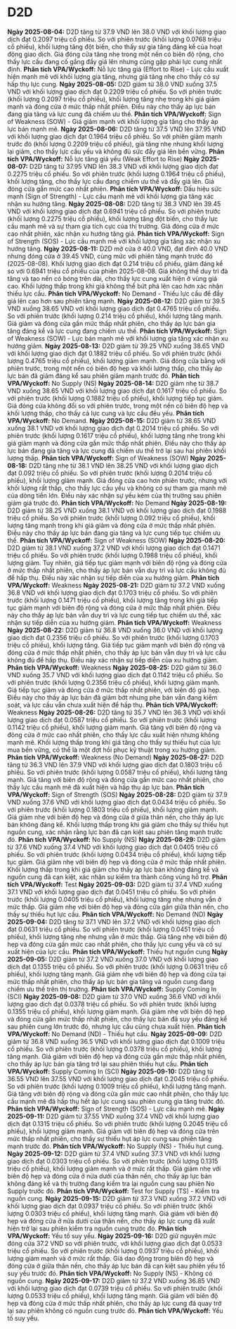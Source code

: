 # D2D

**Ngày 2025-08-04:** D2D tăng từ 37.9 VND lên 38.0 VND với khối lượng giao dịch đạt 0.2097 triệu cổ phiếu. So với phiên trước (khối lượng 0.0768 triệu cổ phiếu), khối lượng tăng đột biến, cho thấy sự gia tăng đáng kể của hoạt động giao dịch. Giá đóng cửa tăng nhẹ trong một nến có biên độ rộng, cho thấy lực cầu đang cố gắng đẩy giá lên nhưng cũng gặp phải lực cung nhất định. **Phân tích VPA/Wyckoff:** Nỗ lực tăng giá (Effort to Rise) - Lực cầu xuất hiện mạnh mẽ với khối lượng gia tăng, nhưng giá tăng nhẹ cho thấy có sự hấp thụ lực cung.
**Ngày 2025-08-05:** D2D giảm từ 38.0 VND xuống 37.5 VND với khối lượng giao dịch đạt 0.2209 triệu cổ phiếu. So với phiên trước (khối lượng 0.2097 triệu cổ phiếu), khối lượng tăng nhẹ trong khi giá giảm mạnh và đóng cửa ở mức thấp nhất phiên. Điều này cho thấy áp lực bán đang gia tăng và lực cung đã chiếm ưu thế. **Phân tích VPA/Wyckoff:** Sign of Weakness (SOW) - Giá giảm mạnh với khối lượng gia tăng cho thấy áp lực bán mạnh mẽ.
**Ngày 2025-08-06:** D2D tăng từ 37.5 VND lên 37.95 VND với khối lượng giao dịch đạt 0.1964 triệu cổ phiếu. So với phiên giảm mạnh trước đó (khối lượng 0.2209 triệu cổ phiếu), giá tăng nhẹ nhưng khối lượng lại giảm, cho thấy lực cầu yếu và không đủ sức đẩy giá lên bền vững. **Phân tích VPA/Wyckoff:** Nỗ lực tăng giá yếu (Weak Effort to Rise)
**Ngày 2025-08-07:** D2D tăng từ 37.95 VND lên 38.3 VND với khối lượng giao dịch đạt 0.2275 triệu cổ phiếu. So với phiên trước (khối lượng 0.1964 triệu cổ phiếu), khối lượng tăng, cho thấy lực cầu đang chiếm ưu thế và đẩy giá lên. Giá đóng cửa gần mức cao nhất phiên. **Phân tích VPA/Wyckoff:** Dấu hiệu sức mạnh (Sign of Strength) - Lực cầu mạnh mẽ với khối lượng gia tăng xác nhận xu hướng tăng.
**Ngày 2025-08-08:** D2D tăng từ 38.3 VND lên 39.45 VND với khối lượng giao dịch đạt 0.6941 triệu cổ phiếu. So với phiên trước (khối lượng 0.2275 triệu cổ phiếu), khối lượng tăng đột biến, cho thấy lực cầu mạnh mẽ và sự tham gia tích cực của thị trường. Giá đóng cửa ở mức cao nhất phiên, xác nhận xu hướng tăng giá. **Phân tích VPA/Wyckoff:** Sign of Strength (SOS) - Lực cầu mạnh mẽ với khối lượng gia tăng xác nhận xu hướng tăng.
**Ngày 2025-08-11:** D2D mở cửa ở 40.0 VND, đạt đỉnh 40.0 VND nhưng đóng cửa ở 39.45 VND, cùng mức với phiên tăng mạnh trước đó (2025-08-08). Khối lượng giao dịch đạt 0.214 triệu cổ phiếu, giảm đáng kể so với 0.6941 triệu cổ phiếu của phiên 2025-08-08. Giá không thể duy trì đà tăng và tạo nến có bóng trên dài, cho thấy lực cung xuất hiện ở vùng giá cao. Khối lượng thấp trong khi giá không thể bứt phá lên cao hơn xác nhận thiếu lực cầu. **Phân tích VPA/Wyckoff:** No Demand - Thiếu lực cầu để đẩy giá lên cao hơn sau phiên tăng mạnh.
**Ngày 2025-08-12:** D2D giảm từ 39.5 VND xuống 38.65 VND với khối lượng giao dịch đạt 0.4765 triệu cổ phiếu. So với phiên trước (khối lượng 0.214 triệu cổ phiếu), khối lượng tăng mạnh. Giá giảm và đóng cửa gần mức thấp nhất phiên, cho thấy áp lực bán gia tăng đáng kể và lực cung đang chiếm ưu thế. **Phân tích VPA/Wyckoff:** Sign of Weakness (SOW) - Lực bán mạnh mẽ với khối lượng gia tăng xác nhận xu hướng giảm.
**Ngày 2025-08-13:** D2D giảm từ 39.25 VND xuống 38.65 VND với khối lượng giao dịch đạt 0.1882 triệu cổ phiếu. So với phiên trước (khối lượng 0.4765 triệu cổ phiếu), khối lượng giảm mạnh. Giá đóng cửa bằng với phiên trước, trong một nến có biên độ hẹp và khối lượng thấp, cho thấy áp lực bán đã giảm đáng kể sau phiên giảm mạnh trước đó. **Phân tích VPA/Wyckoff:** No Supply (NS)
**Ngày 2025-08-14:** D2D giảm nhẹ từ 38.7 VND xuống 38.65 VND với khối lượng giao dịch đạt 0.1617 triệu cổ phiếu. So với phiên trước (khối lượng 0.1882 triệu cổ phiếu), khối lượng tiếp tục giảm. Giá đóng cửa không đổi so với phiên trước, trong một nến có biên độ hẹp và khối lượng thấp, cho thấy cả lực cung và lực cầu đều yếu. **Phân tích VPA/Wyckoff:** No Demand.
**Ngày 2025-08-15:** D2D giảm từ 38.65 VND xuống 38.1 VND với khối lượng giao dịch đạt 0.2014 triệu cổ phiếu. So với phiên trước (khối lượng 0.1617 triệu cổ phiếu), khối lượng tăng nhẹ trong khi giá giảm mạnh và đóng cửa gần mức thấp nhất phiên. Điều này cho thấy áp lực bán đang gia tăng và lực cung đã chiếm ưu thế trở lại sau hai phiên khối lượng thấp. **Phân tích VPA/Wyckoff:** Sign of Weakness (SOW)
**Ngày 2025-08-18:** D2D tăng nhẹ từ 38.1 VND lên 38.25 VND với khối lượng giao dịch đạt 0.092 triệu cổ phiếu. So với phiên trước (khối lượng 0.2014 triệu cổ phiếu), khối lượng giảm mạnh. Giá đóng cửa cao hơn phiên trước, nhưng với khối lượng rất thấp, cho thấy lực cầu yếu và không có sự tham gia mạnh mẽ của dòng tiền lớn. Điều này xác nhận sự yếu kém của thị trường sau phiên giảm giá trước đó. **Phân tích VPA/Wyckoff:** No Demand
**Ngày 2025-08-19:** D2D giảm từ 38.25 VND xuống 38.1 VND với khối lượng giao dịch đạt 0.1988 triệu cổ phiếu. So với phiên trước (khối lượng 0.092 triệu cổ phiếu), khối lượng tăng mạnh trong khi giá giảm và đóng cửa ở mức thấp nhất phiên. Điều này cho thấy áp lực bán đang gia tăng và lực cung tiếp tục chiếm ưu thế. **Phân tích VPA/Wyckoff:** Sign of Weakness (SOW)
**Ngày 2025-08-20:** D2D giảm từ 38.1 VND xuống 37.2 VND với khối lượng giao dịch đạt 0.1471 triệu cổ phiếu. So với phiên trước (khối lượng 0.1988 triệu cổ phiếu), khối lượng giảm. Tuy nhiên, giá tiếp tục giảm mạnh với biên độ rộng và đóng cửa ở mức thấp nhất phiên, cho thấy áp lực bán vẫn duy trì và lực cầu không đủ để hấp thụ. Điều này xác nhận sự tiếp diễn của xu hướng giảm. **Phân tích VPA/Wyckoff:** Weakness
**Ngày 2025-08-21:** D2D giảm từ 37.2 VND xuống 36.8 VND với khối lượng giao dịch đạt 0.1703 triệu cổ phiếu. So với phiên trước (khối lượng 0.1471 triệu cổ phiếu), khối lượng tăng trong khi giá tiếp tục giảm mạnh với biên độ rộng và đóng cửa ở mức thấp nhất phiên. Điều này cho thấy áp lực bán vẫn duy trì và lực cung tiếp tục chiếm ưu thế, xác nhận sự tiếp diễn của xu hướng giảm. **Phân tích VPA/Wyckoff:** Weakness
**Ngày 2025-08-22:** D2D giảm từ 36.8 VND xuống 36.0 VND với khối lượng giao dịch đạt 0.2356 triệu cổ phiếu. So với phiên trước (khối lượng 0.1703 triệu cổ phiếu), khối lượng tăng. Giá tiếp tục giảm mạnh với biên độ rộng và đóng cửa ở mức thấp nhất phiên, cho thấy áp lực bán vẫn duy trì và lực cầu không đủ để hấp thụ. Điều này xác nhận sự tiếp diễn của xu hướng giảm. **Phân tích VPA/Wyckoff:** Weakness
**Ngày 2025-08-25:** D2D giảm từ 36.0 VND xuống 35.7 VND với khối lượng giao dịch đạt 0.1142 triệu cổ phiếu. So với phiên trước (khối lượng 0.2356 triệu cổ phiếu), khối lượng giảm mạnh. Giá tiếp tục giảm và đóng cửa ở mức thấp nhất phiên, với biên độ giá hẹp. Điều này cho thấy áp lực bán đã giảm bớt nhưng phe bán vẫn đang kiểm soát, và lực cầu vẫn chưa xuất hiện để hấp thụ. **Phân tích VPA/Wyckoff:** Weakness
**Ngày 2025-08-26:** D2D tăng từ 35.7 VND lên 36.3 VND với khối lượng giao dịch đạt 0.0587 triệu cổ phiếu. So với phiên trước (khối lượng 0.1142 triệu cổ phiếu), khối lượng giảm mạnh. Giá tăng với biên độ rộng và đóng cửa ở mức cao nhất phiên, cho thấy lực cầu xuất hiện nhưng không mạnh mẽ. Khối lượng thấp trong khi giá tăng cho thấy sự thiếu hụt của lực mua bền vững, có thể là một đợt hồi phục kỹ thuật trong xu hướng giảm. **Phân tích VPA/Wyckoff:** Weakness (No Demand)
**Ngày 2025-08-27:** D2D tăng từ 36.3 VND lên 37.9 VND với khối lượng giao dịch đạt 0.1803 triệu cổ phiếu. So với phiên trước (khối lượng 0.0587 triệu cổ phiếu), khối lượng tăng mạnh. Giá tăng với biên độ rộng và đóng cửa gần mức cao nhất phiên, cho thấy lực cầu mạnh mẽ đã xuất hiện và hấp thụ áp lực bán. **Phân tích VPA/Wyckoff:** Sign of Strength (SOS)
**Ngày 2025-08-28:** D2D giảm từ 37.9 VND xuống 37.6 VND với khối lượng giao dịch đạt 0.0434 triệu cổ phiếu. So với phiên trước (khối lượng 0.1803 triệu cổ phiếu), khối lượng giảm mạnh. Giá giảm nhẹ với biên độ hẹp và đóng cửa ở giữa thân nến, cho thấy áp lực bán không đáng kể. Khối lượng thấp trong khi giá giảm cho thấy sự thiếu hụt nguồn cung, xác nhận rằng lực bán đã cạn kiệt sau phiên tăng mạnh trước đó. **Phân tích VPA/Wyckoff:** No Supply (NS)
**Ngày 2025-08-29:** D2D giảm từ 37.6 VND xuống 37.4 VND với khối lượng giao dịch đạt 0.0405 triệu cổ phiếu. So với phiên trước (khối lượng 0.0434 triệu cổ phiếu), khối lượng tiếp tục giảm. Giá giảm nhẹ với biên độ hẹp và đóng cửa ở mức thấp nhất phiên. Khối lượng thấp trong khi giá giảm cho thấy áp lực bán không đáng kể và nguồn cung đã cạn kiệt, xác nhận sự kiểm tra thành công vùng hỗ trợ. **Phân tích VPA/Wyckoff:** Test
**Ngày 2025-09-03:** D2D giảm từ 37.4 VND xuống 37.1 VND với khối lượng giao dịch đạt 0.0451 triệu cổ phiếu. So với phiên trước (khối lượng 0.0405 triệu cổ phiếu), khối lượng tăng nhẹ nhưng vẫn ở mức thấp. Giá giảm nhẹ với biên độ hẹp và đóng cửa gần giữa thân nến, cho thấy sự thiếu hụt lực cầu. **Phân tích VPA/Wyckoff:** No Demand (ND)
**Ngày 2025-09-04:** D2D tăng từ 37.1 VND lên 37.2 VND với khối lượng giao dịch đạt 0.0631 triệu cổ phiếu. So với phiên trước (khối lượng 0.0451 triệu cổ phiếu), khối lượng tăng nhẹ nhưng vẫn ở mức thấp. Giá tăng nhẹ với biên độ hẹp và đóng cửa gần mức cao nhất phiên, cho thấy lực cung yếu và có sự xuất hiện của lực cầu. **Phân tích VPA/Wyckoff:** Thiếu hụt nguồn cung
**Ngày 2025-09-05:** D2D giảm từ 37.2 VND xuống 37.0 VND với khối lượng giao dịch đạt 0.1355 triệu cổ phiếu. So với phiên trước (khối lượng 0.0631 triệu cổ phiếu), khối lượng tăng mạnh. Giá giảm nhẹ với biên độ hẹp và đóng cửa tại mức thấp nhất phiên, cho thấy áp lực bán gia tăng và nguồn cung đang chiếm ưu thế trên thị trường. **Phân tích VPA/Wyckoff:** Supply Coming In (SCI)
**Ngày 2025-09-08:** D2D giảm từ 37.0 VND xuống 36.6 VND với khối lượng giao dịch đạt 0.0378 triệu cổ phiếu. So với phiên trước (khối lượng 0.1355 triệu cổ phiếu), khối lượng giảm mạnh. Giá giảm nhẹ với biên độ hẹp và đóng cửa gần mức thấp nhất phiên, cho thấy lực bán đã suy yếu đáng kể sau phiên cung lớn trước đó, nhưng lực cầu cũng chưa xuất hiện. **Phân tích VPA/Wyckoff:** No Demand (ND) - Thiếu hụt cầu.
**Ngày 2025-09-09:** D2D giảm từ 36.8 VND xuống 36.5 VND với khối lượng giao dịch đạt 0.1009 triệu cổ phiếu. So với phiên trước (khối lượng 0.0378 triệu cổ phiếu), khối lượng tăng mạnh. Giá giảm với biên độ hẹp và đóng cửa gần mức thấp nhất phiên, cho thấy áp lực bán gia tăng trở lại sau phiên thiếu hụt cầu. **Phân tích VPA/Wyckoff:** Supply Coming In (SCI)
**Ngày 2025-09-10:** D2D tăng từ 36.55 VND lên 37.55 VND với khối lượng giao dịch đạt 0.2045 triệu cổ phiếu. So với phiên trước (khối lượng 0.1009 triệu cổ phiếu), khối lượng tăng mạnh. Giá tăng với biên độ rộng và đóng cửa gần mức cao nhất phiên, cho thấy lực cầu mạnh mẽ đã hấp thụ hết áp lực cung sau phiên cung gia tăng trước đó. **Phân tích VPA/Wyckoff:** Sign of Strength (SOS) - Lực cầu mạnh mẽ.
**Ngày 2025-09-11:** D2D giảm từ 37.55 VND xuống 37.4 VND với khối lượng giao dịch đạt 0.1315 triệu cổ phiếu. So với phiên trước (khối lượng 0.2045 triệu cổ phiếu), khối lượng giảm mạnh. Giá giảm với biên độ hẹp và đóng cửa trên mức thấp nhất phiên, cho thấy sự thiếu hụt áp lực cung sau phiên tăng mạnh trước đó. **Phân tích VPA/Wyckoff:** No Supply (NS) - Thiếu hụt cung.
**Ngày 2025-09-12:** D2D giảm từ 37.4 VND xuống 37.3 VND với khối lượng giao dịch đạt 0.0303 triệu cổ phiếu. So với phiên trước (khối lượng 0.1315 triệu cổ phiếu), khối lượng giảm mạnh và ở mức rất thấp. Giá giảm nhẹ với biên độ hẹp và đóng cửa ở nửa dưới của thân nến, cho thấy áp lực bán không đáng kể và thị trường đang kiểm tra lại nguồn cung sau phiên No Supply trước đó. **Phân tích VPA/Wyckoff:** Test for Supply (TS) - Kiểm tra nguồn cung.
**Ngày 2025-09-15:** D2D giảm từ 37.3 VND xuống 37.2 VND với khối lượng giao dịch đạt 0.0937 triệu cổ phiếu. So với phiên trước (khối lượng 0.0303 triệu cổ phiếu), khối lượng tăng mạnh. Giá giảm với biên độ hẹp và đóng cửa ở nửa dưới của thân nến, cho thấy áp lực cung đã xuất hiện trở lại sau phiên kiểm tra nguồn cung trước đó. **Phân tích VPA/Wyckoff:** Yếu tố suy yếu.
**Ngày 2025-09-16:** D2D giữ nguyên mức đóng cửa 37.2 VND so với phiên trước, với khối lượng giao dịch đạt 0.0533 triệu cổ phiếu. So với phiên trước (khối lượng 0.0937 triệu cổ phiếu), khối lượng giảm mạnh và ở mức rất thấp. Giá dao động trong biên độ hẹp và đóng cửa ở giữa thân nến, cho thấy áp lực bán đã cạn kiệt sau phiên yếu tố suy yếu trước đó. **Phân tích VPA/Wyckoff:** No Supply (NS) - Không có nguồn cung.
**Ngày 2025-09-17:** D2D giảm từ 37.2 VND xuống 36.85 VND với khối lượng giao dịch đạt 0.0739 triệu cổ phiếu. So với phiên trước (khối lượng 0.0533 triệu cổ phiếu), khối lượng tăng mạnh. Giá giảm với biên độ hẹp và đóng cửa ở mức thấp nhất phiên, cho thấy áp lực cung đã quay trở lại sau phiên không có nguồn cung trước đó. **Phân tích VPA/Wyckoff:** Yếu tố suy yếu.
